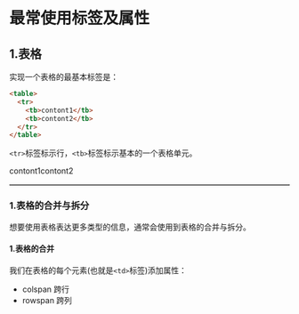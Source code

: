 # 最常使用标签及属性

## 1.表格
实现一个表格的最基本标签是：<br>
```html
<table>
  <tr>
    <tb>contont1</tb>
    <tb>contont2</tb>
  </tr>
</table>
```

``<tr>``标签标示行，``<tb>``标签标示基本的一个表格单元。<br>

<table border="1px">
  <tr>
    <tb>contont1</tb>
    <tb>contont2</tb>
  </tr>
</table>

### 1.表格的合并与拆分
想要使用表格表达更多类型的信息，通常会使用到表格的合并与拆分。<br>

#### 1.表格的合并
我们在表格的每个元素(也就是``<td>``标签)添加属性：<br>
- colspan 跨行
- rowspan 跨列

































#
